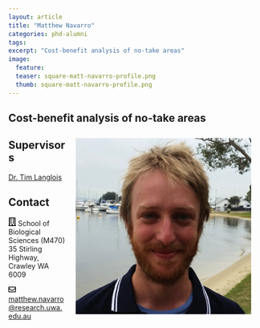 ```yaml
---
layout: article
title: "Matthew Navarro"
categories: phd-alumni
tags: 
excerpt: "Cost-benefit analysis of no-take areas"
image:
  feature: 
  teaser: square-matt-navarro-profile.png
  thumb: square-matt-navarro-profile.png
---
```


## Cost-benefit analysis of no-take areas
<img src='/images/square-matt-navarro-profile.png' align='right' width="350" hspace="20" vspace="10">

## Supervisors
[Dr. Tim Langlois](https://uwamegfisheries.github.io/researchers/tim-langlois/ "Tim Langlois")

## Contact
<img src='/images/icons/building-regular.svg' width="15px"> School of Biological Sciences (M470)<br>
35 Stirling Highway, Crawley WA 6009</p>

<img src='/images/icons/envelope-regular.svg' width="15px"> <a href="mailto:matthew.navarro@research.uwa.edu.au">matthew.navarro@research.uwa.edu.au</a><br>
